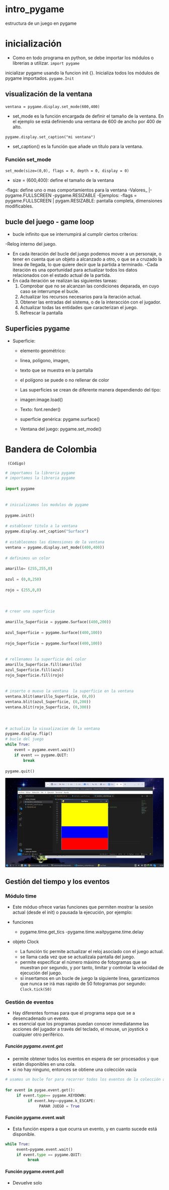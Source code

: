 # intro_pygame
estructura de un juego en pygame

# inicialización

- Como en todo programa en python, se debe importar los módulos o librerias a utilizar.
`import pygame`

inicializar pygame usando la funcion init {}. Inicializa todos los módulos de pygame importados.
`pygame.Init`

## visualización de la ventana

`ventana = pygame.display.set_mode(600,400)`

- set_mode es la función encargada de definir el tamaño de la ventana. En el ejemplo se está definiendo una ventana de 600 de ancho por 400 de alto.

`pygame.display.set_caption("mi ventana")`

- set_caption() es la función que añade un título para la ventana.

### Función set_mode

`set_mode(size=(0,0), flags = 0, depth = 0, display = 0)`

- size = (600,400): define el tamaño de la ventana

-flags: define uno o mas comportamientos para la ventana
    -Valores_
    |-pygame.FULLSCREEN
     -pygame.RESIZABLE
-Ejemplos:
     -flags = pygame.FULLSCREEN | pygam.RESIZABLE: pantalla completa, dimensiones modificables.

##  bucle del juego - game loop

- bucle infinito que se interrumpirá al cumplir ciertos criterios:

-Relog interno del juego.
- En cada iteración del bucle del juego podemos mover a un personaje, o tener en cuenta que un objeto a alcanzado a otro, o que se a cruzado la linea de llegada, lo que quiere decir que la partida a terminado.
-Cada iteración es una oportunidad para actualizar todos los datos relacionados con el estado actual de la partida.
- En cada iteración se realizan las siguientes tareas:
    1. Comprobar que no se alcanzan las condiciones deparada, en cuyo caso se interrumpe el bucle.
    2. Actualizar los recursos necesarios para la iteración actual.
    3. Obtener las entradas del sistema, o de la interacción con el jugador.
    4. Actualizar todas las entidades que caracterizan el juego.
    5. Refrescar la pantalla

## Superficies pygame

- Superficie: 
     - elemento geométrico:
     - linea, polígono, imagen,
     - texto que se muestra en la pantalla
    - el polígono se puede o no rellenar de color
     - Las superficies se crean de diferente manera dependiendo del tipo:

    - imagen:image.load()
    - Texto: font.render()
    - superficie genérica: pygame.surface()
    - Ventana del juego: pygame.set_mode() 

# Bandera de Colombia 
     (Código)
```Python
# importamos la libreria pygame
# importamos la libreria pygame

import pygame


# inicializamos los modulos de pygame 

pygame.init()

# establecer titulo a la ventana 
pygame.display.set_caption("Surface")

# establecemos las dimensiones de la ventana 
ventana = pygame.display.set_mode((400,400))

# definimos un color 

amarillo= (255,255,0)

azul = (0,0,250)

rojo = (255,0,0)



# crear una superficie 

amarillo_Superficie = pygame.Surface((400,200))

azul_Superficie = pygame.Surface((400,100))

rojo_Superficie = pygame.Surface((400,100))


# rellenamos la superficie del color
amarillo_Superficie.fill(amarillo)
azul_Superficie.fill(azul)
rojo_Superficie.fill(rojo)


# inserto o muevo la ventana  la superficie en la ventana
ventana.blit(amarillo_Superficie, (0,0))
ventana.blit(azul_Superficie, (0,200))
ventana.blit(rojo_Superficie, (0,300))



# actualiza la visualizacion de la ventana 
pygame.display.flip()
# bucle del juego
while True: 
    event = pygame.event.wait()
    if event == pygame.QUIT: 
        break 

pygame.quit() 
```

![bandera](screen.jpg)

## Gestión del tiempo y los eventos

### Módulo time
- Este móduo ofrece varias funciones que permiten mostrar la sesión actual (desde el init) o pausada la ejecución, por ejemplo:
- funciones
     - pygame.time.get_tics
     -pygame.time.waitpygame.time.delay

- objeto Clock
     - La función tic permite actualizar el reloj asociado con el juego actual.
     - se llama cada vez que se actualizala pantalla del juego.
     - permite especificar el número máximo de fotogramas que se muestran por segundo, y por tanto, limitar y controlar la velocidad de ejecución del juego.
     - si insertamos en un bucle de juego la siguiente linea, garantizamos que nunca se irá mas rapido de 50 fotogramas por segundo: `Clock.tick(50)`

### Gestión de eventos
- Hay diferentes formas para que el programa sepa que se a desencadenado un evento.
- es esencial que los programas puedan conocer inmediatanme las acciones del jugador a través del teclado, el mouse, un joystick o cualquier otro periférico.

##### Función  pygame.event.get
- permite obtener todos los eventos en espera de ser procesados y que están disponibles en una cola.
- si no hay ninguno, entonces se obtiene una colección vacía

```Python
# usamos un bucle for para recorrer todos los eventos de la colección al llamar a la función get.

for event in pygae.event.get():
     if event.type== pygame.KEYDOWN:
          if event.key==pygame.k_ESCAPE:
               PARAR JUEGO = True
```

#### Función pygame.event.wait
-  Esta función espera a que ocurra un evento, y en cuanto sucede está disponible.

```Python
while True:
     event=pygame.event.wait()
     if event.type == pygame.QUIT:
          break
```

#### Función pygame.event.poll
- Devuelve solo 